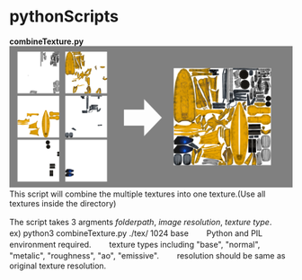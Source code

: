 # pythonScripts

**combineTexture.py**
![sample](illust.png)
This script will combine the multiple textures into one texture.(Use all textures inside the directory)

The script takes 3 argments *folderpath*, *image resolution*, *texture type*.　　
ex) python3 combineTexture.py ./tex/ 1024 base　　
Python and PIL environment required.　　
texture types including "base", "normal", "metalic", "roughness", "ao", "emissive".　　
resolution should be same as original texture resolution.
